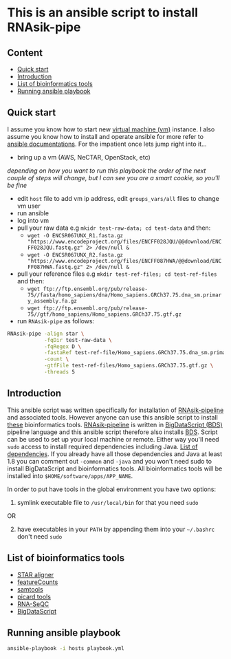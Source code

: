 # This is an ansible script to install RNAsik-pipe

## Content

- [Quick start](#quick-start)
- [Introduction](#introduction)
- [List of bioinformatics tools](#list-of-bioinformaitcs-tools)
- [Running ansible playbook](#running-ansible-playbook)

## Quick start

I assume you know how to start new [virtual machine (vm)](https://en.wikipedia.org/wiki/Virtual_machine) instance. I also assume you know how to install and operate ansible for more refer to [ansible documentations](http://docs.ansible.com/ansible/intro.html). For the impatient once lets jump right into it...

- bring up a vm (AWS, NeCTAR, OpenStack, etc)

_depending on how you want to run this playbook the order of the next couple of steps will change, but I can see you are a smart cookie, so you'll be fine_

- edit `host` file to add vm ip address, edit `groups_vars/all` files to change vm user
- run ansible
- log into vm
- pull your raw data e.g `mkidr test-raw-data; cd test-data` and then:
    - `wget -O ENCSR067UNX_R1.fasta.gz "https://www.encodeproject.org/files/ENCFF028JQU/@@download/ENCFF028JQU.fastq.gz" 2> /dev/null &`
    - `wget -O ENCSR067UNX_R2.fasta.gz "https://www.encodeproject.org/files/ENCFF087HWA/@@download/ENCFF087HWA.fastq.gz" 2> /dev/null &`
- pull your reference files e.g `mkdir test-ref-files; cd test-ref-files` and then:
    - `wget ftp://ftp.ensembl.org/pub/release-75//fasta/homo_sapiens/dna/Homo_sapiens.GRCh37.75.dna_sm.primary_assembly.fa.gz`
    - `wget ftp://ftp.ensembl.org/pub/release-75//gtf/homo_sapiens/Homo_sapiens.GRCh37.75.gtf.gz`
- run `RNAsik-pipe` as follows:
```BASH
RNAsik-pipe -align star \
            -fqDir test-raw-data \
            -fqRegex D \
            -fastaRef test-ref-file/Homo_sapiens.GRCh37.75.dna_sm.primary_assembly.fa.gz \
            -count \
            -gtfFile test-ref-files/Homo_sapiens.GRCh37.75.gtf.gz \
            -threads 5
```

## Introduction

This ansible script was written specifically for installation of [RNAsik-pipeline](https://github.com/MonashBioinformaticsPlatform/RNAsik-pipe) and associated tools. However anyone can use this ansible script to install [these](#list-of-bioinformatics-tools) bioinformatics tools. [RNAsik-pipeline](https://github.com/MonashBioinformaticsPlatform/RNAsik-pipe) is written in [BigDataScript (BDS)](http://pcingola.github.io/BigDataScript/) pipeline language and this ansible script therefore also installs [BDS](http://pcingola.github.io/BigDataScript/). Script can be used to set up your local machine or remote. Either way you'll need `sudo` access to install required dependencies including Java. [List of dependencies](roles/common/tasks/main.yml). If you already have all those dependencies and Java at least 1.8 you can comment out `-common` and `-java` and you won't need sudo to install BigDataScript and bioinformatics tools. All bioinformatics tools will be installed into `$HOME/software/apps/APP_NAME`. 

In order to put have tools in the global environment you have two options:

1. symlink executable file to `/usr/local/bin` for that you need `sudo`

OR

2. have executables in your `PATH` by appending them into your `~/.bashrc` don't need `sudo`

## List of bioinformatics tools

- [STAR aligner](https://github.com/alexdobin/STAR/releases)
- [featureCounts](http://subread.sourceforge.net/)
- [samtools](http://www.htslib.org/download/)
- [picard tools](http://broadinstitute.github.io/picard/)
- [RNA-SeQC](https://www.broadinstitute.org/cancer/cga/rna-seqc)
- [BigDataScript](http://pcingola.github.io/BigDataScript/download.html)

## Running ansible playbook

```BASH
ansible-playbook -i hosts playbook.yml
```

